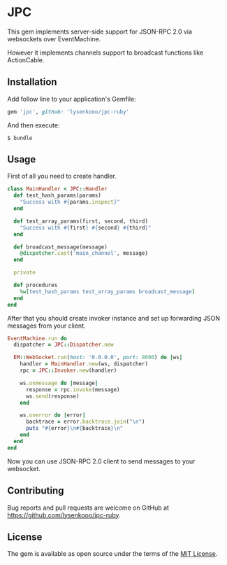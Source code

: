 # JPC

This gem implements server-side support for JSON-RPC 2.0 via websockets over EventMachine.

However it implements channels support to broadcast functions like ActionCable.

## Installation

Add follow line to your application's Gemfile:

```ruby
gem 'jpc', github: 'lysenkooo/jpc-ruby'
```

And then execute:

    $ bundle

## Usage

First of all you need to create handler.

```ruby
class MainHandler < JPC::Handler
  def test_hash_params(params)
    "Success with #{params.inspect}"
  end

  def test_array_params(first, second, third)
    "Success with #{first} #{second} #{third}"
  end

  def broadcast_message(message)
    @dispatcher.cast('main_channel', message)
  end

  private

  def procedures
    %w[test_hash_params test_array_params broadcast_message]
  end
end
```

After that you should create invoker instance and set up forwarding JSON
messages from your client.

```ruby
EventMachine.run do
  dispatcher = JPC::Dispatcher.new

  EM::WebSocket.run(host: '0.0.0.0', port: 8090) do |ws|
    handler = MainHandler.new(ws, dispatcher)
    rpc = JPC::Invoker.new(handler)

    ws.onmessage do |message|
      response = rpc.invoke(message)
      ws.send(response)
    end

    ws.onerror do |error|
      backtrace = error.backtrace.join("\n")
      puts "#{error}\n#{backtrace}\n"
    end
  end
end
```

Now you can use JSON-RPC 2.0 client to send messages to your websocket.

## Contributing

Bug reports and pull requests are welcome on GitHub at https://github.com/lysenkooo/jpc-ruby.

## License

The gem is available as open source under the terms of the [MIT License](http://opensource.org/licenses/MIT).
